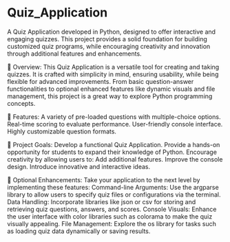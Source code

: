# Quiz_Application

A Quiz Application developed in Python, designed to offer interactive and engaging quizzes. This project provides a solid foundation for building customized quiz programs, while encouraging creativity and innovation through additional features and enhancements.

📜 Overview: 
This Quiz Application is a versatile tool for creating and taking quizzes. It is crafted with simplicity in mind, ensuring usability, while being flexible for advanced improvements. From basic question-answer functionalities to optional enhanced features like dynamic visuals and file management, this project is a great way to explore Python programming concepts.

🌟 Features:
A variety of pre-loaded questions with multiple-choice options.
Real-time scoring to evaluate performance.
User-friendly console interface.
Highly customizable question formats.

🎯 Project Goals:
Develop a functional Quiz Application.
Provide a hands-on opportunity for students to expand their knowledge of Python.
Encourage creativity by allowing users to:
Add additional features.
Improve the console design.
Introduce innovative and interactive ideas.

🔧 Optional Enhancements:
Take your application to the next level by implementing these features:
Command-line Arguments: Use the argparse library to allow users to specify quiz files or configurations via the terminal.
Data Handling: Incorporate libraries like json or csv for storing and retrieving quiz questions, answers, and scores.
Console Visuals: Enhance the user interface with color libraries such as colorama to make the quiz visually appealing.
File Management: Explore the os library for tasks such as loading quiz data dynamically or saving results.
